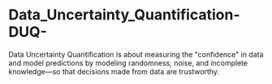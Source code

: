 # Data_Uncertainty_Quantification-DUQ-
Data Uncertainty Quantification is about measuring the "confidence" in data and model predictions by modeling randomness, noise, and incomplete knowledge—so that decisions made from data are trustworthy.
